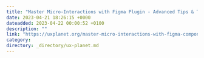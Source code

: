 ```yaml
---
title: "Master Micro-Interactions with Figma Plugin - Advanced Tips & Tricks"
date: 2023-04-21 18:26:15 +0000
dateadded: 2023-04-22 00:00:52 +0100
description: ""
link: "https://uxplanet.org/master-micro-interactions-with-figma-components-advanced-tips-tricks-ae2c674b491e?source=rss----819cc2aaeee0---4"
category:
directory: _directory/ux-planet.md
---
```


